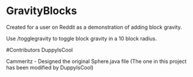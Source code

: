 # GravityBlocks
Created for a user on Reddit as a demonstration of adding block gravity.

Use /togglegravity to toggle block gravity in a 10 block radius.

#Contributors 
DuppyIsCool 

Cammeritz - Designed the original Sphere.java file (The one in this project has been modified by DuppyIsCool)
